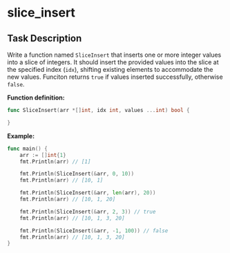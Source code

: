 # slice_insert

## Task Description

Write a function named `SliceInsert` that inserts one or more integer values into a slice of integers. It should insert the provided values into the slice at the specified index (`idx`), shifting existing elements to accommodate the new values. Funciton returns `true` if values inserted successfully, otherwise `false`.

**Function definition:**

```go
func SliceInsert(arr *[]int, idx int, values ...int) bool {

}
```

**Example:**

```go
func main() {
    arr := []int{1}
    fmt.Println(arr) // [1]

    fmt.Println(SliceInsert(&arr, 0, 10))
    fmt.Println(arr) // [10, 1]

    fmt.Println(SliceInsert(&arr, len(arr), 20))
    fmt.Println(arr) // [10, 1, 20]

    fmt.Println(SliceInsert(&arr, 2, 3)) // true
    fmt.Println(arr) // [10, 1, 3, 20]

    fmt.Println(SliceInsert(&arr, -1, 100)) // false
    fmt.Println(arr) // [10, 1, 3, 20]
}
```
